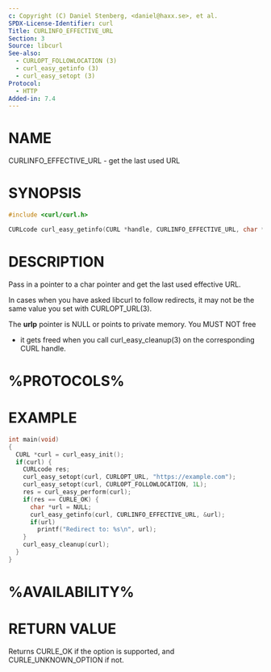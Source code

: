 ```yaml
---
c: Copyright (C) Daniel Stenberg, <daniel@haxx.se>, et al.
SPDX-License-Identifier: curl
Title: CURLINFO_EFFECTIVE_URL
Section: 3
Source: libcurl
See-also:
  - CURLOPT_FOLLOWLOCATION (3)
  - curl_easy_getinfo (3)
  - curl_easy_setopt (3)
Protocol:
  - HTTP
Added-in: 7.4
---
```


# NAME

CURLINFO_EFFECTIVE_URL - get the last used URL

# SYNOPSIS

~~~c
#include <curl/curl.h>

CURLcode curl_easy_getinfo(CURL *handle, CURLINFO_EFFECTIVE_URL, char **urlp);
~~~

# DESCRIPTION

Pass in a pointer to a char pointer and get the last used effective URL.

In cases when you have asked libcurl to follow redirects, it may not be the same
value you set with CURLOPT_URL(3).

The **urlp** pointer is NULL or points to private memory. You MUST NOT free
- it gets freed when you call curl_easy_cleanup(3) on the corresponding
CURL handle.

# %PROTOCOLS%

# EXAMPLE

~~~c
int main(void)
{
  CURL *curl = curl_easy_init();
  if(curl) {
    CURLcode res;
    curl_easy_setopt(curl, CURLOPT_URL, "https://example.com");
    curl_easy_setopt(curl, CURLOPT_FOLLOWLOCATION, 1L);
    res = curl_easy_perform(curl);
    if(res == CURLE_OK) {
      char *url = NULL;
      curl_easy_getinfo(curl, CURLINFO_EFFECTIVE_URL, &url);
      if(url)
        printf("Redirect to: %s\n", url);
    }
    curl_easy_cleanup(curl);
  }
}
~~~

# %AVAILABILITY%

# RETURN VALUE

Returns CURLE_OK if the option is supported, and CURLE_UNKNOWN_OPTION if not.
